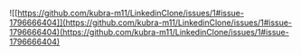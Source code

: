 
![[https://github.com/kubra-m11/LinkedinClone/issues/1#issue-1796666404]](https://github.com/kubra-m11/LinkedinClone/issues/1#issue-1796666404)(https://github.com/kubra-m11/LinkedinClone/issues/1#issue-1796666404)
